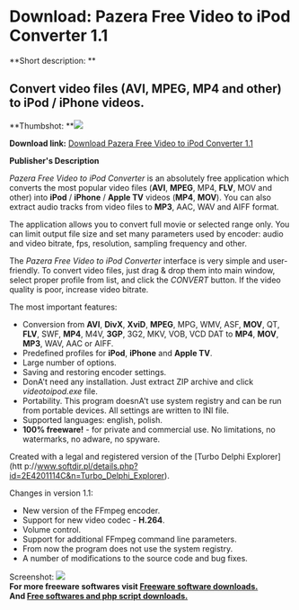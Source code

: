 # Download: Pazera Free Video to iPod Converter 1.1

**Short description: **

## Convert video files (AVI, MPEG, MP4 and other) to iPod / iPhone videos.

  
**Thumbshot: **![](http://www.freewarefiles.com/screenshot/pzvidtoipodcvtr11_md.jpg)   
  
**Download link:** [Download Pazera Free Video to iPod Converter 1.1](http://freesoftwares.boysofts.com/Pazera-Free-Video-To-IPod-Converter_program_40091.html)  
  

**Publisher's Description**  
  

_Pazera Free Video to iPod Converter_ is an absolutely free application which
converts the most popular video files (**AVI**, **MPEG**, MP4, **FLV**, MOV
and other) into **iPod** / **iPhone** / **Apple TV** videos (**MP4**,
**MOV**). You can also extract audio tracks from video files to **MP3**, AAC,
WAV and AIFF format.

The application allows you to convert full movie or selected range only. You
can limit output file size and set many parameters used by encoder: audio and
video bitrate, fps, resolution, sampling frequency and other.

The _Pazera Free Video to iPod Converter_ interface is very simple and user-
friendly. To convert video files, just drag & drop them into main window,
select proper profile from list, and click the _CONVERT_ button. If the video
quality is poor, increase video bitrate.

The most important features:

  * Conversion from **AVI**, **DivX**, **XviD**, **MPEG**, MPG, WMV, ASF, **MOV**, QT, **FLV**, SWF, **MP4**, M4V, **3GP**, 3G2, MKV, VOB, VCD DAT to **MP4**, **MOV**, **MP3**, WAV, AAC or AIFF.
  * Predefined profiles for **iPod**, **iPhone** and **Apple TV**.
  * Large number of options.
  * Saving and restoring encoder settings.
  * DonA't need any installation. Just extract ZIP archive and click _videotoipod.exe_ file.
  * Portability. This program doesnA't use system registry and can be run from portable devices. All settings are written to INI file.
  * Supported languages: english, polish.
  * **100% freeware!** \- for private and commercial use. No limitations, no watermarks, no adware, no spyware.

Created with a legal and registered version of the [Turbo Delphi Explorer](htt
p://www.softdir.pl/details.php?id=2E4201114C&n=Turbo_Delphi_Explorer).

Changes in version 1.1:

  * New version of the FFmpeg encoder.
  * Support for new video codec - **H.264**.
  * Volume control.
  * Support for additional FFmpeg command line parameters.
  * From now the program does not use the system registry.
  * A number of modifications to the source code and bug fixes.

  
  
Screenshot: ![](http://www.freewarefiles.com/screenshot/pzvidtoipodcvtr11.jpg)  
**For more freeware softwares visit [Freeware software downloads.](http://freesoftwares.boysofts.com/)**   
**And [Free softwares and php script downloads.](http://www.boysofts.com/)**

